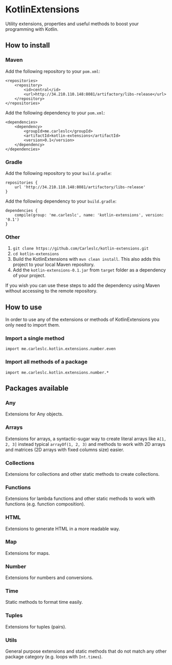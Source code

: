 # KotlinExtensions
Utility extensions, properties and useful methods to boost your programming with Kotlin.

## How to install

### Maven
Add the following repository to your `pom.xml`:
```
<repositories>
    <repository>
        <id>central</id>
        <url>http://34.210.110.148:8081/artifactory/libs-release</url>
    </repository>
</repositories>
```

Add the following dependency to your `pom.xml`:
```
<dependencies>
    <dependency>
        <groupId>me.carleslc</groupId>
        <artifactId>kotlin-extensions</artifactId>
        <version>0.1</version>
    </dependency>
</dependencies>
```

### Gradle

Add the following repository to your `build.gradle`:

```
repositories {
    url 'http://34.210.110.148:8081/artifactory/libs-release'
}
```

Add the following dependency to your `build.gradle`:
```
dependencies {
    compile(group: 'me.carleslc', name: 'kotlin-extensions', version: '0.1')
}
```

### Other

1. `git clone https://github.com/Carleslc/kotlin-extensions.git`
2. `cd kotlin-extensions`
3. Build the KotlinExtensions with `mvn clean install`. This also adds this project to your local Maven repository.
4. Add the `kotlin-extensions-0.1.jar` from `target` folder as a dependency of your project.

If you wish you can use these steps to add the dependency using Maven without accessing to the remote repository.

## How to use

In order to use any of the extensions or methods of KotlinExtensions you only need to import them.

### Import a single method
`import me.carleslc.kotlin.extensions.number.even`

### Import all methods of a package
`import me.carleslc.kotlin.extensions.number.*`

## Packages available

### Any
Extensions for Any objects.

### Arrays
Extensions for arrays, a syntactic-sugar way to create literal arrays like `A[1, 2, 3]` instead typical `arrayOf(1, 2, 3)`
and methods to work with 2D arrays and matrices (2D arrays with fixed columns size) easier.

### Collections
Extensions for collections and other static methods to create collections.

### Functions
Extensions for lambda functions and other static methods to work with functions (e.g. function composition).

### HTML
Extensions to generate HTML in a more readable way.

### Map
Extensions for maps.

### Number
Extensions for numbers and conversions.

### Time
Static methods to format time easily.

### Tuples
Extensions for tuples (pairs).

### Utils
General purpose extensions and static methods that do not match any other package category (e.g. loops with `Int.times`).
